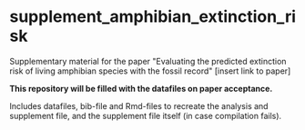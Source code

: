 # supplement_amphibian_extinction_risk
Supplementary material for the paper "Evaluating the predicted extinction risk of living amphibian species with the fossil record" [insert link to paper]

**This repository will be filled with the datafiles on paper acceptance.**

Includes datafiles, bib-file and Rmd-files to recreate the analysis and supplement file, and the supplement file itself (in case compilation fails).
